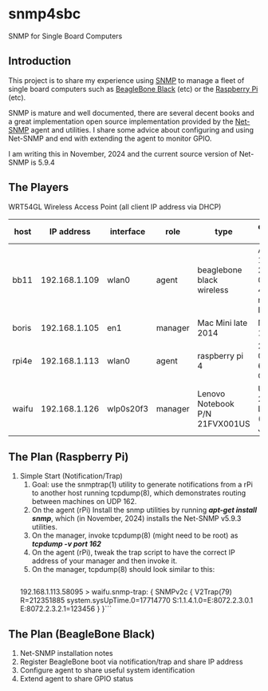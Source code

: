 # snmp4sbc
SNMP for Single Board Computers

## Introduction
This project is to share my experience using [SNMP](https://en.wikipedia.org/wiki/Simple_Network_Management_Protocol) to manage a fleet of single board computers such as [BeagleBone Black](https://beagleboard.org/black) (etc) or the [Raspberry Pi](https://en.wikipedia.org/wiki/Raspberry_Pi) (etc).

SNMP is mature and well documented, there are several decent books and a great implementation open source implementation provided by the [Net-SNMP](https://en.wikipedia.org/wiki/Net-SNMP) agent and utilities.  I share some advice about configuring and using Net-SNMP and end with extending the agent to monitor GPIO.

I am writing this in November, 2024 and the current source version of Net-SNMP is 5.9.4

## The Players
WRT54GL Wireless Access Point (all client IP address via DHCP)

| host  | IP address    | interface | role    | type                           | operating system                       |
|-------|---------------|-----------|---------|--------------------------------|---------------------------------------|
| bb11  | 192.168.1.109 | wlan0     | agent   | beaglebone black wireless      | AM335x 11.7 2023-09-02 4GB microSD IoT |
| boris | 192.168.1.105 | en1       | manager | Mac Mini late 2014             | Monterey 12.7.6                        |
| rpi4e | 192.168.1.113 | wlan0     | agent   | raspberry pi 4                 | 2024-03-15 64bit rPi OS                |
| waifu | 192.168.1.126 | wlp0s20f3 | manager | Lenovo Notebook P/N 21FVX001US | Ubuntu 22.04.5 LTS (Jammy Jellyfish)   |

## The Plan (Raspberry Pi)
1. Simple Start (Notification/Trap)
    1. Goal: use the snmptrap(1) utility to generate notifications from a rPi to another host running tcpdump(8), which demonstrates routing between machines on UDP 162.
    1. On the agent (rPi) Install the snmp utilities by running ***apt-get install snmp***, which (in November, 2024) installs the Net-SNMP v5.9.3 utilities.
    1. On the manager, invoke tcpdump(8) (might need to be root) as ***tcpdump -v port 162***
    1. On the agent (rPi), tweak the trap script to have the correct IP address of your manager and then invoke it.
    1. On the manager, tcpdump(8) should look similar to this:
        ```22:46:40.250146 IP (tos 0x0, ttl 64, id 2503, offset 0, flags [DF], proto UDP (17), length 122)
    192.168.1.113.58095 > waifu.snmp-trap:  { SNMPv2c { V2Trap(79) R=212351885  system.sysUpTime.0=17714770 S:1.1.4.1.0=E:8072.2.3.0.1 E:8072.2.3.2.1=123456 } }```

## The Plan (BeagleBone Black)
1. Net-SNMP installation notes
1. Register BeagleBone boot via notification/trap and share IP address
1. Configure agent to share useful system identification
1. Extend agent to share GPIO status
